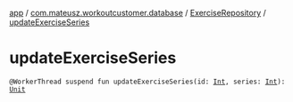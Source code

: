 [app](../../index.md) / [com.mateusz.workoutcustomer.database](../index.md) / [ExerciseRepository](index.md) / [updateExerciseSeries](./update-exercise-series.md)

# updateExerciseSeries

`@WorkerThread suspend fun updateExerciseSeries(id: `[`Int`](https://kotlinlang.org/api/latest/jvm/stdlib/kotlin/-int/index.html)`, series: `[`Int`](https://kotlinlang.org/api/latest/jvm/stdlib/kotlin/-int/index.html)`): `[`Unit`](https://kotlinlang.org/api/latest/jvm/stdlib/kotlin/-unit/index.html)
